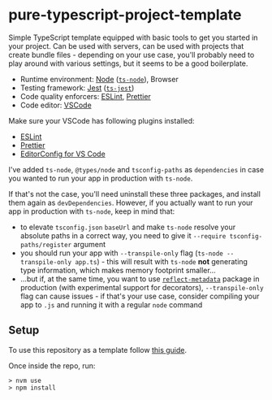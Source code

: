 # pure-typescript-project-template

Simple TypeScript template equipped with basic tools to get you started in your project. Can be used with servers, can be used with projects that create bundle files - depending on your use case, you'll probably need to play around with various settings, but it seems to be a good boilerplate.

- Runtime environment: [Node](https://nodejs.org/en/) ([`ts-node`](https://www.npmjs.com/package/ts-node)), Browser
- Testing framework: [Jest](https://jestjs.io/) ([`ts-jest`](https://www.npmjs.com/package/ts-jest))
- Code quality enforcers: [ESLint](https://eslint.org/), [Prettier](https://prettier.io/)
- Code editor: [VSCode](https://code.visualstudio.com/)

Make sure your VSCode has following plugins installed:
- [ESLint](https://marketplace.visualstudio.com/items?itemName=dbaeumer.vscode-eslint)
- [Prettier](https://marketplace.visualstudio.com/items?itemName=esbenp.prettier-vscode)
- [EditorConfig for VS Code](https://marketplace.visualstudio.com/items?itemName=EditorConfig.EditorConfig)

I've added `ts-node`, `@types/node` and `tsconfig-paths` as `dependencies` in case you wanted to run your app in production with `ts-node`.

If that's not the case, you'll need uninstall these three packages, and install them again as `devDependencies`. However, if you actually want to run your app in production with `ts-node`, keep in mind that:

- to elevate `tsconfig.json` `baseUrl` and make `ts-node` resolve your absolute paths in a correct way, you need to give it `--require tsconfig-paths/register` argument
- you should run your app with `--transpile-only` flag (`ts-node --transpile-only app.ts`) - this will result with `ts-node` **not** generating type information, which makes memory footprint smaller...
- ...but if, at the same time, you want to use [`reflect-metadata`](https://www.npmjs.com/package/reflect-metadata) package in production (with experimental support for decorators), `--transpile-only` flag can cause issues - if that's your use case, consider compiling your app to `.js` and running it with a regular `node` command

## Setup

To use this repository as a template follow [this guide](https://docs.github.com/en/github/creating-cloning-and-archiving-repositories/creating-a-repository-on-github/creating-a-repository-from-a-template).

Once inside the repo, run:

```shell
> nvm use
> npm install
```
